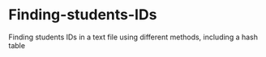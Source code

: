 # Finding-students-IDs
Finding students IDs in a text file using different methods, including a hash table
